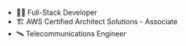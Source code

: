 * 👨‍💻 Full-Stack Developer
* 🏗 AWS Certified Architect Solutions - Associate
* 🛰 Telecommunications Engineer
